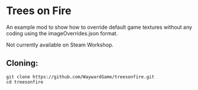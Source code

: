 # Trees on Fire
An example mod to show how to override default game textures without any coding using the imageOverrides.json format.

Not currently available on Steam Workshop.

## Cloning:
```
git clone https://github.com/WaywardGame/treesonfire.git
cd treesonfire
```
